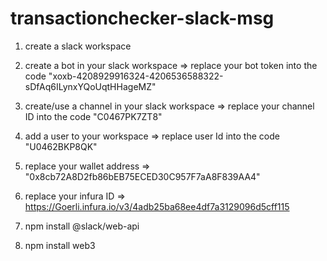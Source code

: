 # transactionchecker-slack-msg

1. create a slack workspace

2. create a bot in your slack workspace => replace your bot token into the code "xoxb-4208929916324-4206536588322-sDfAq6ILynxYQoUqtHHageMZ"

3. create/use a channel in your slack workspace => replace your channel ID into the code "C0467PK7ZT8"

4. add a user to your workspace => replace user Id into the code "U0462BKP8QK"

5. replace your wallet address => "0x8cb72A8D2fb86bEB75ECED30C957F7aA8F839AA4"

6. replace your infura ID => https://Goerli.infura.io/v3/4adb25ba68ee4df7a3129096d5cff115

7. npm install @slack/web-api

8. npm install web3
